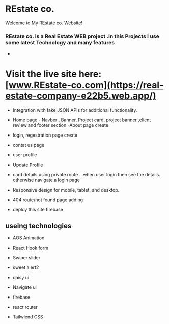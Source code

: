 # REstate co.
Welcome to My  REstate co.   Website!
### REstate co. is a Real Estate WEB project .In this Projects  I use some latest Technology and many features 
-
# Visit the live site here: [www.REstate-co.com](https://real-estate-company-e22b5.web.app/)


- Integration with fake JSON  APIs for additional functionality.
- Home page - Navber , Banner, Project card, project banner ,client review and footer section 
 -About page create 
 - login, regestration page create
 - contat us page 
 - user profile
 - Update  Profile

- card details using private route .. when user login then see the details. otherwise navigate a login page 
- Responsive design for mobile, tablet, and desktop.
- 404 route/not found page adding 

- deploy this site  firebase 



## useing technologies

- AOS Animation

- React Hook form

-  Swiper slider

- sweet alert2

- daisy ui

- Navigate ui

- firebase

- react router 

- Tailwiend CSS



